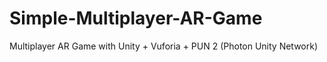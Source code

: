 # Simple-Multiplayer-AR-Game
Multiplayer AR Game with Unity + Vuforia + PUN 2 (Photon Unity Network)
